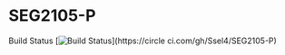 # SEG2105-P


Build Status
[![Build Status](https://circleci.com/gh/Ssel4/SEG2105-P.png?branch=master)](https://circle ci.com/gh/Ssel4/SEG2105-P)
                
